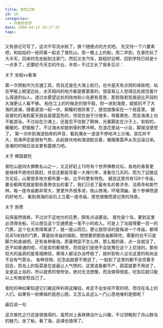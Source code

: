 ```yaml
---
title: 普陀之旅
id: 19
categories:
  - 外面的世界
date: 2006-04-12 18:17:33
tags:
---
```


 又有游记可写了，这次不写流水账了，换个随便点的方式吧。
 先交待一下六要素吧，和姑姑的一些同事一起去了普陀山，周一晚上上的船，周二早到，在普陀玩了大半天，回来时先坐船到沈家门，然后又坐汽车，路程好远啊，回到学校已经是十一点多了，还要赶今天交的作业，辛苦~
 不过又长了很多见识：

关于 坐船vs看海

 第一次把船作为交通工具，而且还是在大海上航行。也许是天有点阴的缘故吧，站在甲板上眺望远处，水天相间的地方都是雾蒙蒙的，很容易让人觉得远处居住着什么得道的仙人。透过水雾望远处的陆地和小岛更有意思，那若隐若现美丽比开阔的大海更让人看不够。
 船在江上的时候走的很平稳，但一进到海里，就抵抗不了大海的波澜，随着波浪一起一伏，颠簸的很厉害了，感觉就像呆在一个摇篮里。
据说普陀的海到夏天就会是碧蓝色的，但现在由于沙很多，带着黄色，而且海滩上也不能游泳。不过站在沙滩上，还是忍不住脱了鞋袜，光着脚走在沙子上，软软的，暖暖的，舒服极了。不过海水却是刺骨的寒冷啊，在浪花里站一小会，脚就没感觉了。
 第一次听到海浪拍岸的声音，看到潮水一波波不停地冲上沙滩。浪花并不大，但涛声还是很有气势，此起彼伏地和海浪配合着，像隆隆雷声从天边滚过来。涨潮的时候应该会更有震撼力吧。

关于 佛国普陀

 普陀山是四大佛教名山之一，又正好赶上13号有个世界佛教论坛，各地的香客更是络绎不绝地往那赶，并且还都是背着一大堆行李，准备住几天的。而为了迎接这次论坛，山里很多地方都布置一新，比平时更有特色。
 据说这里共有128个寺庙，要全都拜完就是那些善男信女的事了，我们只去了最有名的普济寺、法雨寺和紫竹林。每一座寺庙都非常大，里里外外很多进，依山傍海，环境清幽，是个参禅悟道的好地方。
 看到濒海的岩石上立着一座寺庙，感觉很像西游记里的场景。

关于 旅费

 玩得虽然很爽，不过对于这地方的花费，颇有点话要说。 
 普陀是个岛，要到这里必须得坐船，可以想见这个交通费是一笔不小的收入。可是上了岛就得要一百一的门票，这个也太贵得离谱了，就一座山而已。更让我惊讶的是每进一个寺庙，都得另买5块钱的门票，算是给寺庙的捐助，想想要把那些庙都拜完，需要的也不只是脚力和虔诚吧。还有各种香烛，质量明显不怎么样，那么粗的香，点一会就没了，还不如普通的呢，可是卖的都很贵，而信徒们是绝不会犹豫在这个上花钱的。那些较大的庙真的是青烟缭绕，熏得人都没办法呼吸了，就听到有人议论这里的和尚会不会有气管炎。
 各种信物、纪念品就更不用说了，一般到了这里的都不会空着手回去，而岛上的饭菜是在是最让人气愤的，这里连鱼都不产，蔬菜就更不用说了，全是运上岛的，所以就贵的很夸张，绝对无法想像，而且做得很差，吃饭后就只能以上布施安慰自己了。
 
 普陀的神如果知道它们被这样利用这赚钱，肯定不会坐视不管的吧，而住在岛上的人们，如果有一些佛祖的慈悲心肠，又怎么会这么一门心思地唯利是图呢？

最后说一句

 这次普陀之行还是很值得的，虽然对上香拜佛没什么兴趣，不过领略到了舟山群岛的魅力，坐了船，看了海，逃课也值得了。




